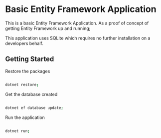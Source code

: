 # Basic Entity Framework Application

This is a basic Entity Framework Application. As a proof of concept of getting Entity Framework up and running;

This application uses SQLite which requires no further installation on a developers behalf.

## Getting Started

Restore the packages

```bash

dotnet restore;

```

Get the database created

```bash

dotnet ef database update;

```

Run the application

```bash

dotnet run;

```
